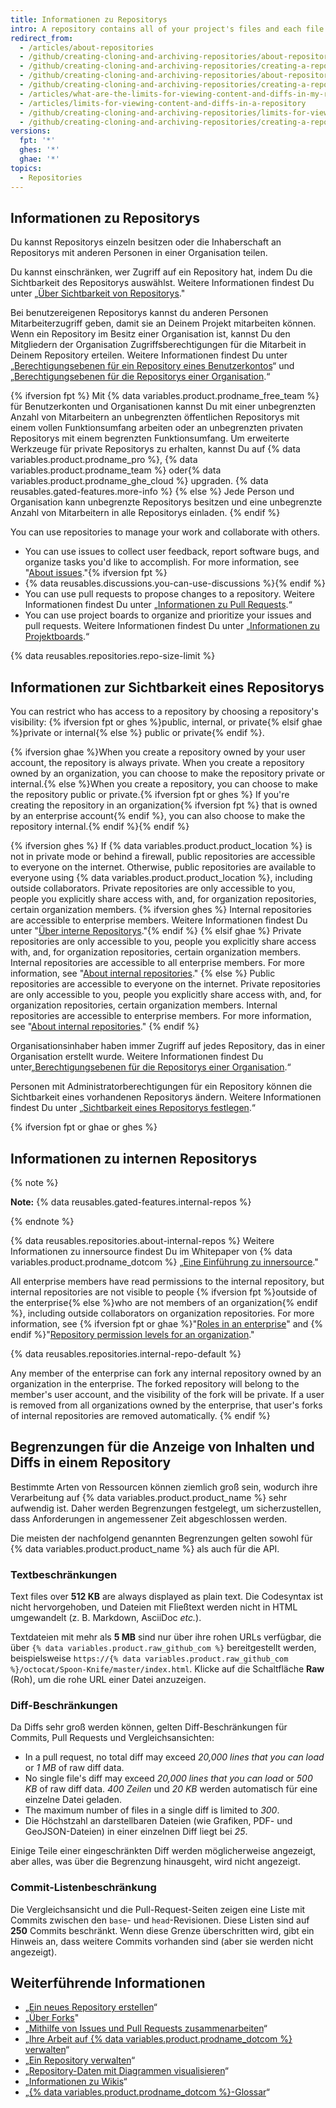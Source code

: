 ```yaml
---
title: Informationen zu Repositorys
intro: A repository contains all of your project's files and each file's revision history. You can discuss and manage your project's work within the repository.
redirect_from:
  - /articles/about-repositories
  - /github/creating-cloning-and-archiving-repositories/about-repositories
  - /github/creating-cloning-and-archiving-repositories/creating-a-repository-on-github/about-repositories
  - /github/creating-cloning-and-archiving-repositories/about-repository-visibility
  - /github/creating-cloning-and-archiving-repositories/creating-a-repository-on-github/about-repository-visibility
  - /articles/what-are-the-limits-for-viewing-content-and-diffs-in-my-repository
  - /articles/limits-for-viewing-content-and-diffs-in-a-repository
  - /github/creating-cloning-and-archiving-repositories/limits-for-viewing-content-and-diffs-in-a-repository
  - /github/creating-cloning-and-archiving-repositories/creating-a-repository-on-github/limits-for-viewing-content-and-diffs-in-a-repository
versions:
  fpt: '*'
  ghes: '*'
  ghae: '*'
topics:
  - Repositories
---
```


## Informationen zu Repositorys

Du kannst Repositorys einzeln besitzen oder die Inhaberschaft an Repositorys mit anderen Personen in einer Organisation teilen.

Du kannst einschränken, wer Zugriff auf ein Repository hat, indem Du die Sichtbarkeit des Repositorys auswählst. Weitere Informationen findest Du unter „[Über Sichtbarkeit von Repositorys](#about-repository-visibility)."

Bei benutzereigenen Repositorys kannst du anderen Personen Mitarbeiterzugriff geben, damit sie an Deinem Projekt mitarbeiten können. Wenn ein Repository im Besitz einer Organisation ist, kannst Du den Mitgliedern der Organisation Zugriffsberechtigungen für die Mitarbeit in Deinem Repository erteilen. Weitere Informationen findest Du unter „[Berechtigungsebenen für ein Repository eines Benutzerkontos](/articles/permission-levels-for-a-user-account-repository/)“ und „[Berechtigungsebenen für die Repositorys einer Organisation](/articles/repository-permission-levels-for-an-organization/).“

{% ifversion fpt %}
Mit {% data variables.product.prodname_free_team %} für Benutzerkonten und Organisationen kannst Du mit einer unbegrenzten Anzahl von Mitarbeitern an unbegrenzten öffentlichen Repositorys mit einem vollen Funktionsumfang arbeiten oder an unbegrenzten privaten Repositorys mit einem begrenzten Funktionsumfang. Um erweiterte Werkzeuge für private Repositorys zu erhalten, kannst Du auf {% data variables.product.prodname_pro %}, {% data variables.product.prodname_team %} oder{% data variables.product.prodname_ghe_cloud %} upgraden. {% data reusables.gated-features.more-info %}
{% else %}
Jede Person und Organisation kann unbegrenzte Repositorys besitzen und eine unbegrenzte Anzahl von Mitarbeitern in alle Repositorys einladen.
{% endif %}

You can use repositories to manage your work and collaborate with others.
- You can use issues to collect user feedback, report software bugs, and organize tasks you'd like to accomplish. For more information, see "[About issues](/github/managing-your-work-on-github/about-issues)."{% ifversion fpt %}
- {% data reusables.discussions.you-can-use-discussions %}{% endif %}
- You can use pull requests to propose changes to a repository. Weitere Informationen findest Du unter „[Informationen zu Pull Requests](/github/collaborating-with-issues-and-pull-requests/about-pull-requests).“
- You can use project boards to organize and prioritize your issues and pull requests. Weitere Informationen findest Du unter „[Informationen zu Projektboards](/github/managing-your-work-on-github/about-project-boards).“

{% data reusables.repositories.repo-size-limit %}

## Informationen zur Sichtbarkeit eines Repositorys

You can restrict who has access to a repository by choosing a repository's visibility: {% ifversion fpt or ghes %}public, internal, or private{% elsif ghae %}private or internal{% else %} public or private{% endif %}.

{% ifversion ghae %}When you create a repository owned by your user account, the repository is always private. When you create a repository owned by an organization, you can choose to make the repository private or internal.{% else %}When you create a repository, you can choose to make the repository public or private.{% ifversion fpt or ghes %} If you're creating the repository in an organization{% ifversion fpt %} that is owned by an enterprise account{% endif %}, you can also choose to make the repository internal.{% endif %}{% endif %}

{% ifversion ghes %}
If {% data variables.product.product_location %} is not in private mode or behind a firewall, public repositories are accessible to everyone on the internet. Otherwise, public repositories are available to everyone using {% data variables.product.product_location %}, including outside collaborators. Private repositories are only accessible to you, people you explicitly share access with, and, for organization repositories, certain organization members. {% ifversion ghes %} Internal repositories are accessible to enterprise members. Weitere Informationen findest Du unter "[Über interne Repositorys](#about-internal-repositories)."{% endif %}
{% elsif ghae %}
Private repositories are only accessible to you, people you explicitly share access with, and, for organization repositories, certain organization members. Internal repositories are accessible to all enterprise members. For more information, see "[About internal repositories](#about-internal-repositories)."
{% else %}
Public repositories are accessible to everyone on the internet. Private repositories are only accessible to you, people you explicitly share access with, and, for organization repositories, certain organization members. Internal repositories are accessible to enterprise members. For more information, see "[About internal repositories](#about-internal-repositories)."
{% endif %}

Organisationsinhaber haben immer Zugriff auf jedes Repository, das in einer Organisation erstellt wurde. Weitere Informationen findest Du unter„[Berechtigungsebenen für die Repositorys einer Organisation](/organizations/managing-access-to-your-organizations-repositories/repository-permission-levels-for-an-organization).“

Personen mit Administratorberechtigungen für ein Repository können die Sichtbarkeit eines vorhandenen Repositorys ändern. Weitere Informationen findest Du unter „[Sichtbarkeit eines Repositorys festlegen](/github/administering-a-repository/setting-repository-visibility).“

{% ifversion fpt or ghae or ghes %}
## Informationen zu internen Repositorys

{% note %}

**Note:** {% data reusables.gated-features.internal-repos %}

{% endnote %}

{% data reusables.repositories.about-internal-repos %} Weitere Informationen zu innersource findest Du im Whitepaper von {% data variables.product.prodname_dotcom %} „[Eine Einführung zu innersource](https://resources.github.com/whitepapers/introduction-to-innersource/)."

All enterprise members have read permissions to the internal repository, but internal repositories are not visible to people {% ifversion fpt %}outside of the enterprise{% else %}who are not members of an organization{% endif %}, including outside collaborators on organization repositories. For more information, see {% ifversion fpt or ghae %}"[Roles in an enterprise](/github/setting-up-and-managing-your-enterprise/roles-in-an-enterprise#enterprise-members)" and {% endif %}"[Repository permission levels for an organization](/articles/repository-permission-levels-for-an-organization)."

{% data reusables.repositories.internal-repo-default %}

Any member of the enterprise can fork any internal repository owned by an organization in the enterprise. The forked repository will belong to the member's user account, and the visibility of the fork will be private. If a user is removed from all organizations owned by the enterprise, that user's forks of internal repositories are removed automatically.
{% endif %}

## Begrenzungen für die Anzeige von Inhalten und Diffs in einem Repository

Bestimmte Arten von Ressourcen können ziemlich groß sein, wodurch ihre Verarbeitung auf {% data variables.product.product_name %} sehr aufwendig ist. Daher werden Begrenzungen festgelegt, um sicherzustellen, dass Anforderungen in angemessener Zeit abgeschlossen werden.

Die meisten der nachfolgend genannten Begrenzungen gelten sowohl für {% data variables.product.product_name %} als auch für die API.

### Textbeschränkungen

Text files over **512 KB** are always displayed as plain text. Die Codesyntax ist nicht hervorgehoben, und Dateien mit Fließtext werden nicht in HTML umgewandelt (z. B. Markdown, AsciiDoc *etc.*).

Textdateien mit mehr als **5 MB** sind nur über ihre rohen URLs verfügbar, die über `{% data variables.product.raw_github_com %}` bereitgestellt werden, beispielsweise `https://{% data variables.product.raw_github_com %}/octocat/Spoon-Knife/master/index.html`. Klicke auf die Schaltfläche **Raw** (Roh), um die rohe URL einer Datei anzuzeigen.

### Diff-Beschränkungen

Da Diffs sehr groß werden können, gelten Diff-Beschränkungen für Commits, Pull Requests und Vergleichsansichten:

- In a pull request, no total diff may exceed *20,000 lines that you can load* or *1 MB* of raw diff data.
- No single file's diff may exceed *20,000 lines that you can load* or *500 KB* of raw diff data. *400 Zeilen* und *20 KB* werden automatisch für eine einzelne Datei geladen.
- The maximum number of files in a single diff is limited to *300*.
- Die Höchstzahl an darstellbaren Dateien (wie Grafiken, PDF- und GeoJSON-Dateien) in einer einzelnen Diff liegt bei *25*.

Einige Teile einer eingeschränkten Diff werden möglicherweise angezeigt, aber alles, was über die Begrenzung hinausgeht, wird nicht angezeigt.

### Commit-Listenbeschränkung

Die Vergleichsansicht und die Pull-Request-Seiten zeigen eine Liste mit Commits zwischen den `base`- und `head`-Revisionen. Diese Listen sind auf **250** Commits beschränkt. Wenn diese Grenze überschritten wird, gibt ein Hinweis an, dass weitere Commits vorhanden sind (aber sie werden nicht angezeigt).

## Weiterführende Informationen

- „[Ein neues Repository erstellen](/articles/creating-a-new-repository)“
- „[Über Forks](/github/collaborating-with-pull-requests/working-with-forks/about-forks)"
- „[Mithilfe von Issues und Pull Requests zusammenarbeiten](/categories/collaborating-with-issues-and-pull-requests)“
- „[Ihre Arbeit auf {% data variables.product.prodname_dotcom %} verwalten](/categories/managing-your-work-on-github/)“
- „[Ein Repository verwalten](/categories/administering-a-repository)“
- „[Repository-Daten mit Diagrammen visualisieren](/categories/visualizing-repository-data-with-graphs/)“
- „[Informationen zu Wikis](/communities/documenting-your-project-with-wikis/about-wikis)“
- „[{% data variables.product.prodname_dotcom %}-Glossar](/articles/github-glossary)“

